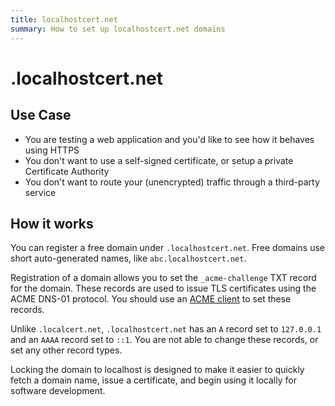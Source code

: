 ```yaml
---
title: localhostcert.net
summary: How to set up localhostcert.net domains
---
```


# .localhostcert.net

## Use Case

* You are testing a web application and you'd like to see how it behaves using HTTPS
* You don't want to use a self-signed certificate, or setup a private Certificate Authority
* You don't want to route your (unencrypted) traffic through a third-party service

## How it works

You can register a free domain under `.localhostcert.net`.
Free domains use short auto-generated names, like `abc.localhostcert.net`.

Registration of a domain allows you to set the `_acme-challenge` TXT record for the domain.
These records are used to issue TLS certificates using the ACME DNS-01 protocol.
You should use an [ACME client](/acme-clients/) to set these records.

Unlike `.localcert.net`, `.localhostcert.net` has an `A` record set to `127.0.0.1` and an `AAAA` record set to `::1`.
You are not able to change these records, or set any other record types.

Locking the domain to localhost is designed to make it easier to quickly fetch a domain name, issue a certificate, and begin using it locally for software development.

